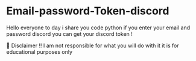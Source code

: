 # Email-password-Token-discord

Hello everyone to day i share you code python if you enter your email and password discord you can get your discord token ! 

📢 Disclaimer !!
I am not responsible for what you will do with it it is for educational purposes only
